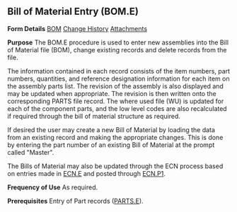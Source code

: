 ## Bill of Material Entry (BOM.E)
<PageHeader />

**Form Details**
[BOM](../BOM-E-1/README.md)
[Change History](../BOM-E-2/README.md)
[Attachments](../BOM-E-3/README.md)

**Purpose**
The BOM.E procedure is used to enter new assemblies into the Bill of Material
file (BOM), change existing records and delete records from the file.

The information contained in each record consists of the item numbers, part
numbers, quantities, and reference designation information for each item on
the assembly parts list. The revision of the assembly is also displayed and
may be updated when appropriate. The revision is then written onto the
corresponding PARTS file record. The where used file (WU) is updated for each
of the component parts, and the low level codes are also recalculated if
required through the bill of material structure as required.

If desired the user may create a new Bill of Material by loading the data from
an existing record and making the appropriate changes. This is done by
entering the part number of an existing Bill of Material at the prompt called
"Master".

The Bills of Material may also be updated through the ECN process based on
entries made in [ECN.E](../ECN-E/README.md) and posted through [ECN.P1](../ECN-P1/README.md).

**Frequency of Use**
As required.

**Prerequisites**
Entry of Part records ([PARTS.E](../PARTS-E/README.md)).

<badge text= "Version 8.10.57 " vertical="middle" />

<PageFooter />
